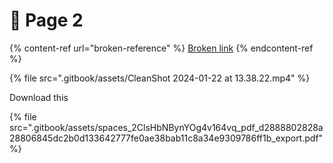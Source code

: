 # 🌮 Page 2

{% content-ref url="broken-reference" %}
[Broken link](broken-reference)
{% endcontent-ref %}

{% file src=".gitbook/assets/CleanShot 2024-01-22 at 13.38.22.mp4" %}

Download this

{% file src=".gitbook/assets/spaces_2ClsHbNBynYOg4v164vq_pdf_d2888802828a28806845dc2b0d133642777fe0ae38bab11c8a34e9309786ff1b_export.pdf" %}

###
